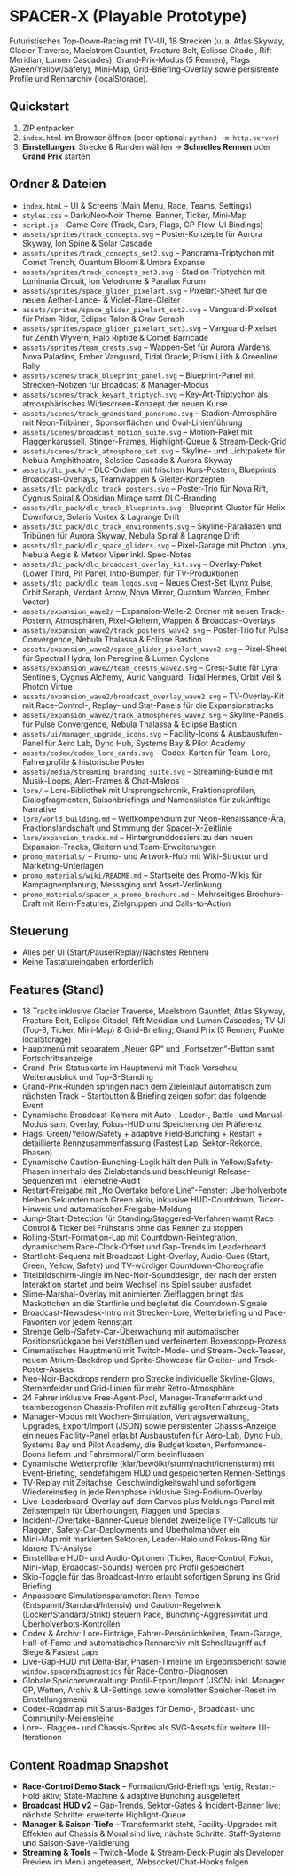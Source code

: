 # SPACER‑X (Playable Prototype)
Futuristisches Top‑Down‑Racing mit TV‑UI, 18 Strecken (u. a. Atlas Skyway, Glacier Traverse, Maelstrom Gauntlet, Fracture Belt, Eclipse Citadel, Rift Meridian, Lumen Cascades), Grand‑Prix‑Modus (5 Rennen), Flags (Green/Yellow/Safety), Mini‑Map, Grid-Briefing-Overlay sowie persistente Profile und Rennarchiv (localStorage).

## Quickstart
1. ZIP entpacken
2. `index.html` im Browser öffnen (oder optional: `python3 -m http.server`)
3. **Einstellungen**: Strecke & Runden wählen → **Schnelles Rennen** oder **Grand Prix** starten

## Ordner & Dateien
- `index.html` – UI & Screens (Main Menu, Race, Teams, Settings)
- `styles.css` – Dark/Neo‑Noir Theme, Banner, Ticker, Mini‑Map
- `script.js` – Game‑Core (Track, Cars, Flags, GP‑Flow, UI Bindings)
- `assets/sprites/track_concepts.svg` – Poster-Konzepte für Aurora Skyway, Ion Spine & Solar Cascade
- `assets/sprites/track_concepts_set2.svg` – Panorama-Triptychon mit Comet Trench, Quantum Bloom & Umbra Expanse
- `assets/sprites/track_concepts_set3.svg` – Stadion-Triptychon mit Luminaria Circuit, Ion Velodrome & Parallax Forum
- `assets/sprites/space_glider_pixelart.svg` – Pixelart-Sheet für die neuen Aether-Lance- & Violet-Flare-Gleiter
- `assets/sprites/space_glider_pixelart_set2.svg` – Vanguard-Pixelset für Prism Rider, Eclipse Talon & Grav Seraph
- `assets/sprites/space_glider_pixelart_set3.svg` – Vanguard-Pixelset für Zenith Wyvern, Halo Riptide & Comet Barricade
- `assets/sprites/team_crests.svg` – Wappen-Set für Aurora Wardens, Nova Paladins, Ember Vanguard, Tidal Oracle, Prism Lilith & Greenline Rally
- `assets/scenes/track_blueprint_panel.svg` – Blueprint-Panel mit Strecken-Notizen für Broadcast & Manager-Modus
- `assets/scenes/track_keyart_triptych.svg` – Key-Art-Triptychon als atmosphärisches Widescreen-Konzept der neuen Kurse
- `assets/scenes/track_grandstand_panorama.svg` – Stadion-Atmosphäre mit Neon-Tribünen, Sponsorflächen und Oval-Linienführung
- `assets/scenes/broadcast_motion_suite.svg` – Motion-Paket mit Flaggenkarussell, Stinger-Frames, Highlight-Queue & Stream-Deck-Grid
- `assets/scenes/track_atmosphere_set.svg` – Skyline- und Lichtpakete für Nebula Amphitheatre, Solstice Cascade & Aurora Skyway
- `assets/dlc_pack/` – DLC-Ordner mit frischen Kurs-Postern, Blueprints, Broadcast-Overlays, Teamwappen & Gleiter-Konzepten
- `assets/dlc_pack/dlc_track_posters.svg` – Poster-Trio für Nova Rift, Cygnus Spiral & Obsidian Mirage samt DLC-Branding
- `assets/dlc_pack/dlc_track_blueprints.svg` – Blueprint-Cluster für Helix Downforce, Solaris Vortex & Lagrange Drift
- `assets/dlc_pack/dlc_track_environments.svg` – Skyline-Parallaxen und Tribünen für Aurora Skyway, Nebula Spiral & Lagrange Drift
- `assets/dlc_pack/dlc_space_gliders.svg` – Pixel-Garage mit Photon Lynx, Nebula Aegis & Meteor Viper inkl. Spec-Notes
- `assets/dlc_pack/dlc_broadcast_overlay_kit.svg` – Overlay-Paket (Lower Third, Pit Panel, Intro-Bumper) für TV-Produktionen
- `assets/dlc_pack/dlc_team_logos.svg` – Neues Crest-Set (Lynx Pulse, Orbit Seraph, Verdant Arrow, Nova Mirror, Quantum Warden, Ember Vector)
- `assets/expansion_wave2/` – Expansion-Welle-2-Ordner mit neuen Track-Postern, Atmosphären, Pixel-Gleitern, Wappen & Broadcast-Overlays
- `assets/expansion_wave2/track_posters_wave2.svg` – Poster-Trio für Pulse Convergence, Nebula Thalassa & Eclipse Bastion
- `assets/expansion_wave2/space_glider_pixelart_wave2.svg` – Pixel-Sheet für Spectral Hydra, Ion Peregrine & Lumen Cyclone
- `assets/expansion_wave2/team_crests_wave2.svg` – Crest-Suite für Lyra Sentinels, Cygnus Alchemy, Auric Vanguard, Tidal Hermes, Orbit Veil & Photon Virtue
- `assets/expansion_wave2/broadcast_overlay_wave2.svg` – TV-Overlay-Kit mit Race-Control-, Replay- und Stat-Panels für die Expansionstracks
- `assets/expansion_wave2/track_atmospheres_wave2.svg` – Skyline-Panels für Pulse Convergence, Nebula Thalassa & Eclipse Bastion
- `assets/ui/manager_upgrade_icons.svg` – Facility-Icons & Ausbaustufen-Panel für Aero Lab, Dyno Hub, Systems Bay & Pilot Academy
- `assets/codex/codex_lore_cards.svg` – Codex-Karten für Team-Lore, Fahrerprofile & historische Poster
- `assets/media/streaming_branding_suite.svg` – Streaming-Bundle mit Musik-Loops, Alert-Frames & Chat-Makros
- `lore/` – Lore-Bibliothek mit Ursprungschronik, Fraktionsprofilen, Dialogfragmenten, Saisonbriefings und Namenslisten für zukünftige Narrative
- `lore/world_building.md` – Weltkompendium zur Neon-Renaissance-Ära, Fraktionslandschaft und Stimmung der Spacer-X-Zeitlinie
- `lore/expansion_tracks.md` – Hintergrunddossiers zu den neuen Expansion-Tracks, Gleitern und Team-Erweiterungen
- `promo_materials/` – Promo- und Artwork-Hub mit Wiki-Struktur und Marketing-Unterlagen
- `promo_materials/wiki/README.md` – Startseite des Promo-Wikis für Kampagnenplanung, Messaging und Asset-Verlinkung
- `promo_materials/spacer_x_promo_brochure.md` – Mehrseitiges Brochure-Draft mit Kern-Features, Zielgruppen und Calls-to-Action

## Steuerung
- Alles per UI (Start/Pause/Replay/Nächstes Rennen)
- Keine Tastatureingaben erforderlich

## Features (Stand)
- 18 Tracks inklusive Glacier Traverse, Maelstrom Gauntlet, Atlas Skyway, Fracture Belt, Eclipse Citadel, Rift Meridian und Lumen Cascades; TV‑UI (Top‑3, Ticker, Mini‑Map) & Grid-Briefing; Grand Prix (5 Rennen, Punkte, localStorage)
- Hauptmenü mit separatem „Neuer GP“ und „Fortsetzen“-Button samt Fortschrittsanzeige
- Grand-Prix-Statuskarte im Hauptmenü mit Track-Vorschau, Wetterausblick und Top-3-Standing
- Grand-Prix-Runden springen nach dem Zieleinlauf automatisch zum nächsten Track – Startbutton & Briefing zeigen sofort das folgende Event
- Dynamische Broadcast-Kamera mit Auto-, Leader-, Battle- und Manual-Modus samt Overlay, Fokus-HUD und Speicherung der Präferenz
- Flags: Green/Yellow/Safety + adaptive Field‑Bunching + Restart + detaillierte Rennzusammenfassung (Fastest Lap, Sektor-Rekorde, Phasen)
- Dynamische Caution-Bunching-Logik hält den Pulk in Yellow/Safety-Phasen innerhalb des Zielabstands und beschleunigt Release-
  Sequenzen mit Telemetrie-Audit
- Restart‑Freigabe mit „No Overtake before Line“-Fenster: Überholverbote bleiben Sekunden nach Green aktiv, inklusive HUD-Countdown, Ticker-Hinweis und automatischer Freigabe-Meldung
- Jump-Start-Detection für Standing/Staggered-Verfahren warnt Race Control & Ticker bei Frühstarts ohne das Rennen zu stoppen
- Rolling-Start-Formation-Lap mit Countdown-Reintegration, dynamischem Race-Clock-Offset und Gap-Trends im Leaderboard
- Startlicht-Sequenz mit Broadcast-Light-Overlay, Audio-Cues (Start, Green, Yellow, Safety) und TV-würdiger Countdown-Choreografie
- Titelbildschirm-Jingle im Neo-Noir-Sounddesign, der nach der ersten Interaktion startet und beim Wechsel ins Spiel sauber ausfadet
- Slime-Marshal-Overlay mit animierten Zielflaggen bringt das Maskottchen an die Startlinie und begleitet die Countdown-Signale
- Broadcast-Newsdesk-Intro mit Strecken-Lore, Wetterbriefing und Pace-Favoriten vor jedem Rennstart
- Strenge Gelb-/Safety-Car-Überwachung mit automatischer Positionsrückgabe bei Verstößen und verfeinertem Boxenstopp-Prozess
- Cinematisches Hauptmenü mit Twitch-Mode- und Stream-Deck-Teaser, neuem Atrium-Backdrop und Sprite-Showcase für Gleiter- und Track-Poster-Assets
- Neo-Noir-Backdrops rendern pro Strecke individuelle Skyline-Glows, Sternenfelder und Grid-Linien für mehr Retro-Atmosphäre
- 24 Fahrer inklusive Free-Agent-Pool, Manager-Transfermarkt und teambezogenen Chassis-Profilen mit zufällig gerollten Fahrzeug-Stats
- Manager-Modus mit Wochen-Simulation, Vertragsverwaltung, Upgrades, Export/Import (JSON) sowie persistenter Chassis-Anzeige; ein neues Facility-Panel erlaubt Ausbaustufen für Aero-Lab, Dyno Hub, Systems Bay und Pilot Academy, die Budget kosten, Performance-Boons liefern und Fahrermoral/Form beeinflussen
- Dynamische Wetterprofile (klar/bewölkt/sturm/nacht/ionensturm) mit Event-Briefing, sendefähigem HUD und gespeicherten Rennen-Settings
- TV-Replay mit Zeitachse, Geschwindigkeitswahl und sofortigem Wiedereinstieg in jede Rennphase inklusive Sieg-Podium-Overlay
- Live-Leaderboard-Overlay auf dem Canvas plus Meldungs-Panel mit Zeitstempeln für Überholungen, Flaggen und Specials
- Incident-/Overtake-Banner-Queue blendet zweizeilige TV-Callouts für Flaggen, Safety-Car-Deployments und Überholmanöver ein
- Mini-Map mit markierten Sektoren, Leader-Halo und Fokus-Ring für klarere TV-Analyse
- Einstellbare HUD- und Audio-Optionen (Ticker, Race-Control, Fokus, Mini-Map, Broadcast-Sounds) werden pro Profil gespeichert
- Skip-Toggle für das Broadcast-Intro erlaubt sofortigen Sprung ins Grid Briefing
- Anpassbare Simulationsparameter: Renn-Tempo (Entspannt/Standard/Intensiv) und Caution-Regelwerk (Locker/Standard/Strikt) steuern
  Pace, Bunching-Aggressivität und Überholverbots-Kontrollen
- Codex & Archiv: Lore-Einträge, Fahrer-Persönlichkeiten, Team-Garage, Hall-of-Fame und automatisches Rennarchiv mit Schnellzugriff auf Siege & Fastest Laps
- Live-Gap-HUD mit Delta-Bar, Phasen-Timeline im Ergebnisbericht sowie `window.spacerxDiagnostics` für Race-Control-Diagnosen
- Globale Speicherverwaltung: Profil-Export/Import (JSON) inkl. Manager, GP, Wetten, Archiv & UI-Settings sowie kompletter Speicher-Reset im Einstellungsmenü
- Codex-Roadmap mit Status-Badges für Demo-, Broadcast- und Community-Meilensteine
- Lore-, Flaggen- und Chassis-Sprites als SVG-Assets für weitere UI-Iterationen

## Content Roadmap Snapshot
- **Race-Control Demo Stack** – Formation/Grid-Briefings fertig, Restart-Hold aktiv; State-Machine & adaptive Bunching ausgeliefert
- **Broadcast HUD v2** – Gap-Trends, Sektor-Gates & Incident-Banner live; nächste Schritte: erweiterte Highlight-Queue
- **Manager & Saison-Tiefe** – Transfermarkt steht, Facility-Upgrades mit Effekten auf Chassis & Moral sind live; nächste Schritte: Staff-Systeme und Saison-Save-Validierung
- **Streaming & Tools** – Twitch-Mode & Stream-Deck-Plugin als Developer Preview im Menü angeteasert, Websocket/Chat-Hooks folgen
